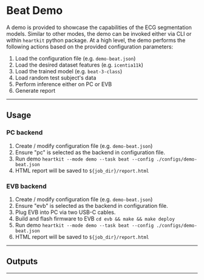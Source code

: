 # Beat Demo

A demo is provided to showcase the capabilities of the ECG segmentation models. Similar to other modes, the demo can be invoked either via CLI or within `heartkit` python package. At a high level, the demo performs the following actions based on the provided configuration parameters:

1. Load the configuration file (e.g. `demo-beat.json`)
1. Load the desired dataset features (e.g. `icentia11k`)
1. Load the trained model (e.g. `beat-3-class`)
1. Load random test subject's data
1. Perform inference either on PC or EVB
1. Generate report

---

## <span class="sk-h2-span">Usage</span>

### PC backend

1. Create / modify configuration file (e.g. `demo-beat.json`)
1. Ensure "pc" is selected as the backend in configuration file.
1. Run demo `heartkit --mode demo --task beat --config ./configs/demo-beat.json`
1. HTML report will be saved to `${job_dir}/report.html`

### EVB backend

1. Create / modify configuration file (e.g. `demo-beat.json`)
1. Ensure "evb" is selected as the backend in configuration file.
1. Plug EVB into PC via two USB-C cables.
1. Build and flash firmware to EVB `cd evb && make && make deploy`
1. Run demo `heartkit --mode demo --task beat --config ./configs/demo-beat.json`
1. HTML report will be saved to `${job_dir}/report.html`

---

## <span class="sk-h2-span">Outputs</span>


<!-- <div class="sk-plotly-graph-div">
--8<-- "assets/beat-demo.html"
</div> -->

---

